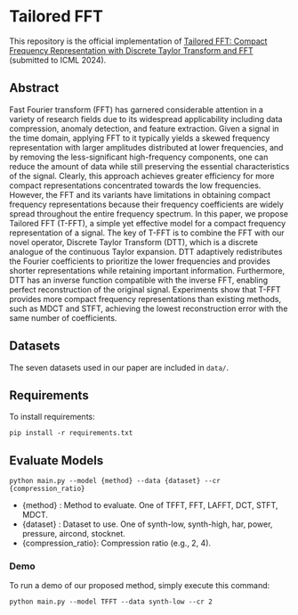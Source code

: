 # Tailored FFT

This repository is the official implementation of 
[Tailored FFT: Compact Frequency Representation with Discrete Taylor Transform and FFT](https://openreview.net/forum?id=8Fa78aHkO9) 
(submitted to ICML 2024).

## Abstract

Fast Fourier transform (FFT) has garnered considerable attention in a variety of 
research fields due to its widespread applicability including data compression, 
anomaly detection, and feature extraction. Given a signal in the time domain, 
applying FFT to it typically yields a skewed frequency representation with larger 
amplitudes distributed at lower frequencies, and by removing the less-significant 
high-frequency components, one can reduce the amount of data while still 
preserving the essential characteristics of the signal. Clearly, this approach 
achieves greater efficiency for more compact representations concentrated towards 
the low frequencies. However, the FFT and its variants have limitations in obtaining 
compact frequency representations because their frequency coefficients are widely 
spread throughout the entire frequency spectrum. In this paper, we propose 
Tailored FFT (T-FFT), a simple yet effective model for a compact frequency 
representation of a signal. The key of T-FFT is to combine the FFT with our novel 
operator, Discrete Taylor Transform (DTT), which is a discrete analogue of the 
continuous Taylor expansion. DTT adaptively redistributes the Fourier coefficients 
to prioritize the lower frequencies and provides shorter representations while 
retaining important information. Furthermore, DTT has an inverse function compatible 
with the inverse FFT, enabling perfect reconstruction of the original signal. Experiments 
show that T-FFT provides more compact frequency representations than existing 
methods, such as MDCT and STFT, achieving the lowest reconstruction error with 
the same number of coefficients.

## Datasets
The seven datasets used in our paper are included in `data/`.

## Requirements

To install requirements:

```setup
pip install -r requirements.txt
```

## Evaluate Models

```
python main.py --model {method} --data {dataset} --cr {compression_ratio}
```
- {method} : Method to evaluate. One of TFFT, FFT, LAFFT, DCT, STFT, MDCT.
- {dataset} : Dataset to use. One of synth-low, synth-high, har, power, pressure, aircond, stocknet.
- {compression_ratio}: Compression ratio (e.g., 2, 4).

### Demo

To run a demo of our proposed method, simply execute this command:

```run demo
python main.py --model TFFT --data synth-low --cr 2
```

